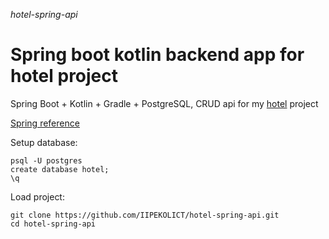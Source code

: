 *hotel-spring-api*
# Spring boot kotlin backend app for hotel project

Spring Boot + Kotlin + Gradle + PostgreSQL, CRUD api for my [hotel](https://github.com/IIPEKOLICT/hotel) project

[Spring reference](HELP.md)

Setup database:
```shell
psql -U postgres
create database hotel;
\q
```

Load project:
```shell
git clone https://github.com/IIPEKOLICT/hotel-spring-api.git
cd hotel-spring-api
```
